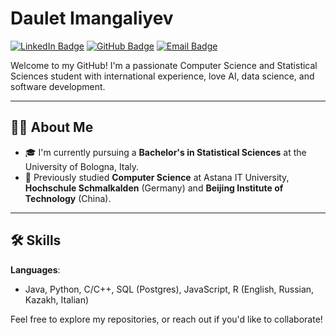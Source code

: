 # Daulet Imangaliyev

[![LinkedIn Badge](https://img.shields.io/badge/-Daulet_Imangaliyev-blue?style=flat-square&logo=Linkedin&logoColor=white&link=https://www.linkedin.com/in/daulet-imangaliyev/)](https://www.linkedin.com/in/daulet-imangaliyev/) 
[![GitHub Badge](https://img.shields.io/badge/-BeadsForPGs-black?style=flat-square&logo=github&logoColor=white&link=https://github.com/BeadsForPGs)](https://github.com/BeadsForPGs) 
[![Email Badge](https://img.shields.io/badge/-dauletimangaliyev@gmail.com-c14438?style=flat-square&logo=Gmail&logoColor=white&link=mailto:dauletimangaliyev@gmail.com)](mailto:dauletimangaliyev@gmail.com)

Welcome to my GitHub! I'm a passionate Computer Science and Statistical Sciences student with international experience, love AI, data science, and software development.

---

## 👨‍💻 About Me

- 🎓 I'm currently pursuing a **Bachelor's in Statistical Sciences** at the University of Bologna, Italy.
- 🏫 Previously studied **Computer Science** at Astana IT University, **Hochschule Schmalkalden** (Germany) and **Beijing Institute of Technology** (China).

---

## 🛠️ Skills

**Languages**: 
- Java, Python, C/C++, SQL (Postgres), JavaScript, R (English, Russian, Kazakh, Italian)


Feel free to explore my repositories, or reach out if you'd like to collaborate!
